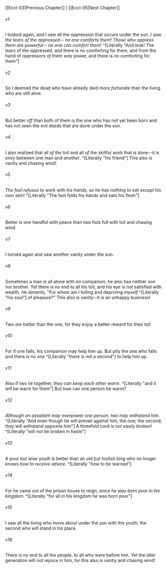 ﻿---
aliases:
  - Ecclesiastes 4
---

[[Eccl-03|Previous Chapter]] | [[Eccl-05|Next Chapter]]

###### v1
I looked again, and I saw all the oppression that occurs under the sun.
_I saw the tears of the oppressed--_
_no one comforts them!_
_Those who oppress them are powerful--_
_no one can comfort them_! ^[Literally "And look! The tears of the oppressed, and there is no comforting for them, and from the hand of oppressors _of_ them _was_ power, and there is no comforting for them"]

###### v2
So I deemed the dead who have already died
more _fortunate_ than the living who are still alive.

###### v3
But better _off_ than both of them is the one who has not yet been born
and has not seen the evil deeds that are done under the sun.

###### v4
I also realized that all _of the_ toil and all _of_ the skillful work that is done--it _is_ envy between one man and _another_. ^[Literally "his friend"] This also _is_ vanity and chasing wind!

###### v5
_The fool refuses to work with his hands,_
_so he has nothing to eat except his own skin_! ^[Literally "The fool folds his hands and eats his flesh"]

###### v6
Better _is_ one handful with peace
than two fists full with toil and chasing wind.

###### v7
I turned again and saw another vanity under the sun.

###### v8
Sometimes a man is all alone with no companion; he also has neither son nor brother. Yet there is no end to all his toil, and his eye is not satisfied with wealth. _He laments,_ "For whom am I toiling and depriving _myself_ ^[Literally "his soul"] of pleasure?" This also _is_ vanity--it is an unhappy business!

###### v9
Two _are_ better than the one, for they enjoy a better reward for their toil.

###### v10
For if one falls, his companion may help him up. But pity the one who falls and there is _no one_ ^[Literally "there is not a second"] to help him up.

###### v11
Also if two lie together, _they can keep each other warm_. ^[Literally "and it will be warm for them"] But how can one person be warm?

###### v12
_Although an assailant may overpower one person, two may withstand him_. ^[Literally "And even though he will prevail against him, the one; the second, they will withstand opposite him"] A threefold cord _is not easily broken_! ^[Literally "will not be broken in haste"]

###### v13
A poor but wise youth _is_ better than an old but foolish king who no longer knows _how to receive advice_. ^[Literally "how to be warned"]

###### v14
For he came out of the prison house to reign, _since he was born poor in his kingdom_. ^[Literally "for all in his kingdom he was born poor"]

###### v15
I saw all the living who move about under the sun with the youth; the second who will stand in his place.

###### v16
There is no end to all the people, to all who were before him. Yet the later generation will not rejoice in him, for this also _is_ vanity and chasing wind!